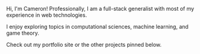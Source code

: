 Hi, I'm Cameron! Professionally, I am a full-stack generalist with most of my experience in web technologies.

I enjoy exploring topics in computational sciences, machine learning, and game theory.

Check out my portfolio site or the other projects pinned below.
